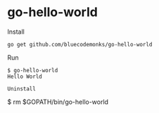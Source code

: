 # go-hello-world

Install

```
go get github.com/bluecodemonks/go-hello-world
```

Run

```
$ go-hello-world
Hello World
```

```
Uninstall

```
$ rm $GOPATH/bin/go-hello-world
```
